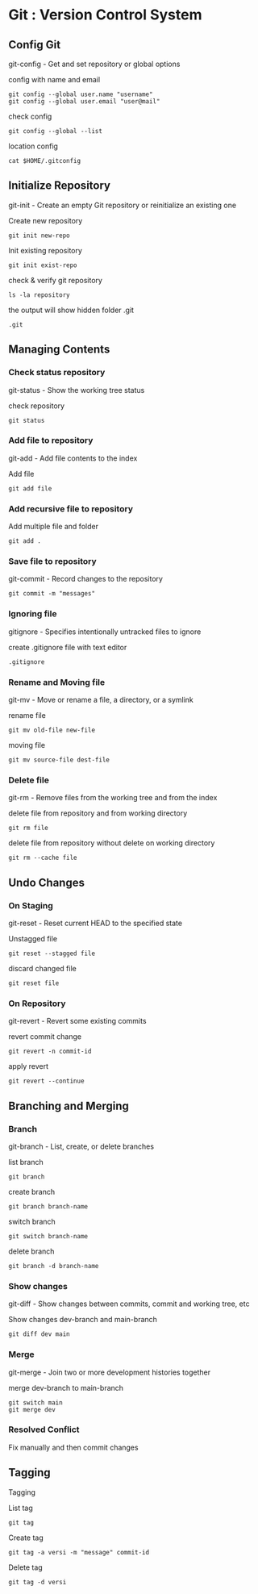 # Git : Version Control System

## Config Git
git-config - Get and set repository or global options

config with name and email
```
git config --global user.name "username"
git config --global user.email "user@mail"
```
check config
```
git config --global --list
```

location config
```
cat $HOME/.gitconfig
```

## Initialize Repository
git-init - Create an empty Git repository or reinitialize an existing one

Create new repository
```
git init new-repo
```

Init existing repository
```
git init exist-repo
```

check & verify git repository
```
ls -la repository
```

the output will show hidden folder .git
```
.git
```

## Managing Contents
### Check status repository
git-status - Show the working tree status

check repository
```
git status
```
### Add file to repository
git-add - Add file contents to the index

Add file
```
git add file
```
### Add recursive file to repository
Add multiple file and folder
```
git add .
```
### Save file to repository
git-commit - Record changes to the repository
```
git commit -m "messages"
```
### Ignoring file
gitignore - Specifies intentionally untracked files to ignore

create .gitignore file with text editor
```
.gitignore
```
### Rename and Moving file
git-mv - Move or rename a file, a directory, or a symlink

rename file
```
git mv old-file new-file
```

moving file
```
git mv source-file dest-file
```
### Delete file
git-rm - Remove files from the working tree and from the index

delete file from repository and from working directory
```
git rm file
```

delete file from repository without delete on working directory
```
git rm --cache file
```
## Undo Changes
### On Staging
git-reset - Reset current HEAD to the specified state

Unstagged file
```
git reset --stagged file
```

discard changed file
```
git reset file
```
### On Repository
git-revert - Revert some existing commits

revert commit change
```
git revert -n commit-id
```
apply revert
```
git revert --continue
```
## Branching and Merging
### Branch
git-branch - List, create, or delete branches

list branch
```
git branch
```

create branch
```
git branch branch-name
```

switch branch
```
git switch branch-name
```

delete branch
```
git branch -d branch-name
```
### Show changes
git-diff - Show changes between commits, commit and working tree, etc

Show changes dev-branch and main-branch
```
git diff dev main
```

### Merge
git-merge - Join two or more development histories together

merge dev-branch to main-branch
```
git switch main
git merge dev
```
### Resolved Conflict
Fix manually and then commit changes
## Tagging
Tagging

List tag
```
git tag
```

Create tag
```
git tag -a versi -m "message" commit-id
```

Delete tag
```
git tag -d versi
```